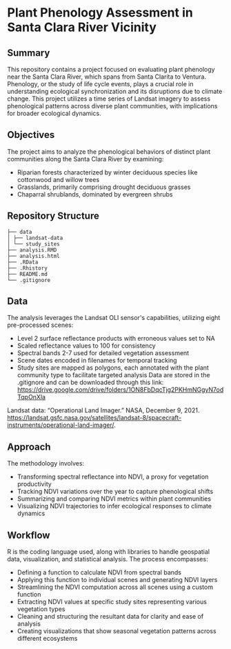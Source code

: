 # Plant Phenology Assessment in Santa Clara River Vicinity

## Summary
This repository contains a project focused on evaluating plant phenology near the Santa Clara River, which spans from Santa Clarita to Ventura. Phenology, or the study of life cycle events, plays a crucial role in understanding ecological synchronization and its disruptions due to climate change. This project utilizes a time series of Landsat imagery to assess phenological patterns across diverse plant communities, with implications for broader ecological dynamics.

## Objectives
The project aims to analyze the phenological behaviors of distinct plant communities along the Santa Clara River by examining:
- Riparian forests characterized by winter deciduous species like cottonwood and willow trees
- Grasslands, primarily comprising drought deciduous grasses
- Chaparral shrublands, dominated by evergreen shrubs

## Repository Structure
```
├── data 
│ ├── landsat-data 
│ └── study_sites
├── analysis.RMD
├── analysis.html
├── .RData
├── .Rhistory
├── README.md 
└── .gitignore
```


  
## Data 
The analysis leverages the Landsat OLI sensor's capabilities, utilizing eight pre-processed scenes:
- Level 2 surface reflectance products with erroneous values set to NA
- Scaled reflectance values to 100 for consistency
- Spectral bands 2-7 used for detailed vegetation assessment
- Scene dates encoded in filenames for temporal tracking
- Study sites are mapped as polygons, each annotated with the plant community type to facilitate targeted analysis
Data are stored in the .gitignore and can be downloaded through this link: https://drive.google.com/drive/folders/1ON8FbDqcTjg2PKHmNGgyN7odTqpOnXla

Landsat data: “Operational Land Imager.” NASA, December 9, 2021. https://landsat.gsfc.nasa.gov/satellites/landsat-8/spacecraft-instruments/operational-land-imager/. 

## Approach
The methodology involves:
- Transforming spectral reflectance into NDVI, a proxy for vegetation productivity
- Tracking NDVI variations over the year to capture phenological shifts
- Summarizing and comparing NDVI metrics within plant communities
- Visualizing NDVI trajectories to infer ecological responses to climate dynamics

## Workflow
R is the coding language used, along with libraries to handle geospatial data, visualization, and statistical analysis. The process encompasses:
- Defining a function to calculate NDVI from spectral bands
- Applying this function to individual scenes and generating NDVI layers
- Streamlining the NDVI computation across all scenes using a custom function
- Extracting NDVI values at specific study sites representing various vegetation types
- Cleaning and structuring the resultant data for clarity and ease of analysis
- Creating visualizations that show seasonal vegetation patterns across different ecosystems
